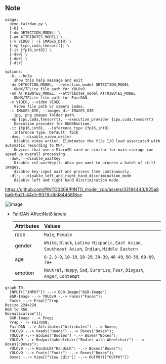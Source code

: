 ## Note

```
usage:
  demo_fairdan.py \
  [-h] \
  [-dm DETECTION_MODEL] \
  [-am ATTRIBUTES_MODEL] \
  (-v VIDEO | -i IMAGES_DIR) \
  [-ep {cpu,cuda,tensorrt}] \
  [-it {fp16,int8}] \
  [-dvw] \
  [-dwk] \
  [-dlr]

options:
  -h, --help
    show this help message and exit
  -dm DETECTION_MODEL, --detection_model DETECTION_MODEL
    ONNX/TFLite file path for YOLOv9.
  -am ATTRIBUTES_MODEL, --attributes_model ATTRIBUTES_MODEL
    ONNX/TFLite file path for FairDAN.
  -v VIDEO, --video VIDEO
    Video file path or camera index.
  -i IMAGES_DIR, --images_dir IMAGES_DIR
    jpg, png images folder path.
  -ep {cpu,cuda,tensorrt}, --execution_provider {cpu,cuda,tensorrt}
    Execution provider for ONNXRuntime.
  -it {fp16,int8}, --inference_type {fp16,int8}
    Inference type. Default: fp16
  -dvw, --disable_video_writer
    Disable video writer. Eliminates the file I/O load associated with automatic recording to MP4.
    Devices that use a MicroSD card or similar for main storage can speed up overall processing.
  -dwk, --disable_waitKey
    Disable cv2.waitKey(). When you want to process a batch of still images,
    disable key-input wait and process them continuously.
  -dlr, --disable_left_and_right_hand_discrimination_mode
    Disable left and right hand discrimination mode.
```

https://github.com/PINTO0309/PINTO_model_zoo/assets/33194443/925a8ba6-9a2f-44c5-9378-dbd84458f8ce

![image](https://github.com/PINTO0309/PINTO_model_zoo/assets/33194443/e7b69a59-6089-4ec0-9559-683f46835a53)

- FairDAN AffectNet8 labels

  |Attributes|Values|
  |:-|:-|
  |race|`Male`, `Female`|
  |gender|`White`, `Black`, `Latino Hispanic`, `East Asian`, `Southeast Asian`, `Indian`, `Middle Eastern`|
  |age|`0-2`, `3-9`, `10-19`, `20-29`, `30-39`, `40-49`, `50-59`, `60-69`, `70+`|
  |emotion|`Neutral`, `Happy`, `Sad`, `Surprise`, `Fear`, `Disgust`, `Anger`, `Contempt`|

```mermaid
graph TD;
  INPUT(["INPUT"]) -.-> BGR-Image("BGR-Image")
  BGR-Image -.-> YOLOv9 -.-> Faces("Faces");
  Faces -.-> Prep[["Crop
Resize 224x224
BGR to RGB
Normalization"]];
  BGR-Image -.-> Prep;
  Prep -.-> FairDAN;
  FairDAN -.-> Attributes("Attributes") -.-> Boxes;
  YOLOv9 -.-> Heads("Heads") -.-> Boxes("Boxes");
  YOLOv9 -.-> Bodies("Bodies") -.-> Boxes("Boxes");
  YOLOv9 -.-> Bodywithwheelchair("Bodies with Wheelchair") -.-> Boxes("Boxes");
  YOLOv9 -.-> HandsLR("HandsLR") -.-> Boxes("Boxes");
  YOLOv9 -.-> Foots("Foots") -.-> Boxes("Boxes");
  Boxes -.-> View[["View Edit"]] -.-> OUTPUT(["OUTPUT"])
```
